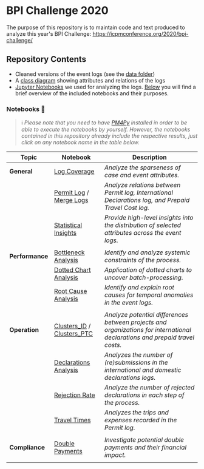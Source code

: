 # BPI Challenge 2020

The purpose of this repository is to maintain code and text produced to analyze this year's BPI Challenge: https://icpmconference.org/2020/bpi-challenge/

## Repository Contents
 * Cleaned versions of the event logs (see the [data folder](data/cleaned_logs))
 * A [class diagram](data-model/Classdiagram.png) showing attributes and relations of the logs
 * [Jupyter Notebooks](notebook) we used for analyzing the logs. [Below](#notebooks) you will find a brief overview of the included notebooks and their purposes.


### Notebooks 📓
> ℹ️ *Please note that you need to have [PM4Py](https://pm4py.fit.fraunhofer.de/install) installed in order to be able to execute the notebooks by yourself. However, the notebooks contained in this repository already include the respective results, just click on any notebook name in the table below.*

| Topic           | Notebook                   | Description |
|-----------------|----------------------------|-------------|
| **General**      | [Log Coverage](notebook/Log%20Coverage.ipynb)               | *Analyze the sparseness of case and event attributes.*            |
|                 | [Permit Log](notebook/Permit%20Log%20-%20Multiple%20Declarations.ipynb) / [Merge Logs](notebook/Merge%20Logs.ipynb)    | *Analyze relations between Permit log, International Declarations log, and Prepaid Travel Cost log.*            |
|                 | [Statistical Insights](notebook/Statistical%20Insights.ipynb)       | *Provide high-level insights into the distribution of selected attributes across the event logs.*            |
|                 |                            |             |
| **Performance** | [Bottleneck Analysis](notebook/Bottleneck%20Analysis.ipynb)        | *Identify and analyze systemic constraints of the process.* |
|                 | [Dotted Chart Analysis](notebook/Dotted%20Chart%20Analysis.ipynb)      | *Application of dotted charts to uncover batch-processing.*            |
|                 | [Root Cause Analysis](notebook/Root%20Cause%20Analysis.ipynb)        | *Identify and explain root causes for temporal anomalies in the event logs.* |
|                 |                            |             |
| **Operation**   | [Clusters_ID](notebook/Clusters_ID.ipynb) / [Clusters_PTC](notebook/Clusters_PTC.ipynb) | *Analyze potential differences between projects and organizations for international declarations and prepaid travel costs.*            |
|                 | [Declarations Analysis](notebook/Declarations%20Analysis.ipynb)      |  *Analyzes the number of (re)submissions in the international and domestic declarations logs.*           |
|                 | [Rejection Rate](notebook/Rejection%20rate.ipynb)             | *Analyze the number of rejected declarations in each step of the process.* |
|                 | [Travel Times](notebook/TravelTimes.ipynb)               | *Analyzes the trips and expenses recorded in the Permit log.*            |
|                 |                            |             |
| **Compliance**  | [Double Payments](notebook/Double%20Payments.ipynb)            | *Investigate potential double payments and their financial impact.* |
|                 |                            |             |

